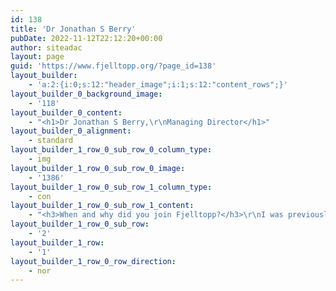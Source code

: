 ```yaml
---
id: 138
title: 'Dr Jonathan S Berry'
pubDate: 2022-11-12T22:12:20+00:00
author: siteadac
layout: page
guid: 'https://www.fjelltopp.org/?page_id=138'
layout_builder:
    - 'a:2:{i:0;s:12:"header_image";i:1;s:12:"content_rows";}'
layout_builder_0_background_image:
    - '118'
layout_builder_0_content:
    - "<h1>Dr Jonathan S Berry,\r\nManaging Director</h1>"
layout_builder_0_alignment:
    - standard
layout_builder_1_row_0_sub_row_0_column_type:
    - img
layout_builder_1_row_0_sub_row_0_image:
    - '1386'
layout_builder_1_row_0_sub_row_1_column_type:
    - con
layout_builder_1_row_0_sub_row_1_content:
    - "<h3>When and why did you join Fjelltopp?</h3>\r\nI was previously a technical consultant for WHO Jordan. I helped build a real-time, integrated case-based public health surveillance system during the Syrian refugee crisis in 2015. Inspired by the humanitarian impact of technical ability, this project that led to the foundation of Fjelltopp.\r\n<h3>What strengths do you bring to Fjelltopp?</h3>\r\nProject management and leadership. As Managing Director I’m responsible for the company’s development. I’ve managed several national and international public health software projects on behalf of the team, including Public Health Surveillance in Jordan and Madagascar, as well as the AIDS Data Repository for UNAIDS Geneva.\r\n<h3>What’s most important to you about working at Fjelltopp?</h3>\r\nOur world is full of increasing inequality in wealth, education, and access to healthcare. I believe everyone has a right to quality healthcare services and a healthy environment. I hope I can help re-address the balance in some small way, by supporting governments to strengthen the quality and accessibility of their healthcare services.\r\n<h3>What values are most important to you?</h3>\r\nRespect. Whilst we are all very different, we are all due the same basic respect and human rights.\r\n\r\n<strong>Relationships change the world.</strong> The difference between a success and failure in technology is often rooted in the quality of the relationships involved. We must build quality relationships if we want our projects to truly succeed.\r\n\r\n<strong>Empower the individual.</strong> My job is to encourage individuals to pursue their own ideas, to think creatively in their own spaces, to take risks and accept responsibility. To me, this is how we grow leaders rather than followers."
layout_builder_1_row_0_sub_row:
    - '2'
layout_builder_1_row:
    - '1'
layout_builder_1_row_0_row_direction:
    - nor
---
```


